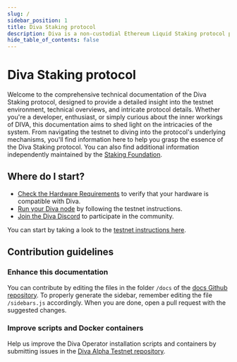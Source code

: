 ```yaml
---
slug: /
sidebar_position: 1
title: Diva Staking protocol
description: Diva is a non-custodial Ethereum Liquid Staking protocol powered by Distributed Validator Technology (DVT).
hide_table_of_contents: false
---
```


# Diva Staking protocol

Welcome to the comprehensive technical documentation of the Diva Staking protocol, designed to provide a detailed insight into the testnet environment, technical overviews, and intricate protocol details. Whether you're a developer, enthusiast, or simply curious about the inner workings of DIVA, this documentation aims to shed light on the intricacies of the system. From navigating the testnet to diving into the protocol's underlying mechanisms, you'll find information here to help you grasp the essence of the Diva Staking protocol. You can also find additional information independently maintained by the [Staking Foundation](https://docs.staking.foundation).

## Where do I start?

- [Check the Hardware Requirements](testnet/hardware/intro) to verify that your hardware is compatible with Diva.
- [Run your Diva node](testnet/install/download) by following the testnet instructions.
- [Join the Diva Discord](https://discord.gg/diva) to participate in the community.

You can start by taking a look to the [testnet instructions here](testnet/intro).

## Contribution guidelines

### Enhance this documentation

You can contribute by editing the files in the folder `/docs` of the [docs Github repository](https://github.com/shamirlabs/docs). To properly generate the sidebar, remember editing the file `/sidebars.js` accordingly. When you are done, open a pull request with the suggested changes.

### Improve scripts and Docker containers

Help us improve the Diva Operator installation scripts and containers by submitting issues in the [Diva Alpha Testnet repository](https://github.com/shamirlabs/diva-alpha-net).
